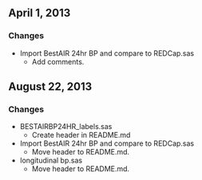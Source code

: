 ## April 1, 2013

### Changes
  - Import BestAIR 24hr BP and compare to REDCap.sas
    - Add comments.

## August 22, 2013

### Changes
  - BESTAIRBP24HR_labels.sas
    - Create header in README.md
  - Import BestAIR 24hr BP and compare to REDCap.sas
    - Move header to README.md.
  - longitudinal bp.sas
    - Move header to README.md.
